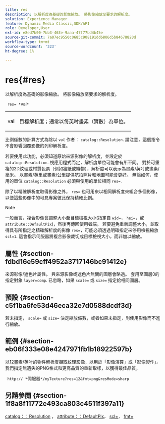 ```yaml
---
title: res
description: 以解析度為基礎的影像縮放。 將影像縮放至要求的解析度。
solution: Experience Manager
feature: Dynamic Media Classic,SDK/API
role: Developer,User
exl-id: e8ed7b00-7bb3-463e-9aaa-47f77bd4b45e
source-git-commit: 7a07ec9550c0685c908191dd6806d5b84678820d
workflow-type: tm+mt
source-wordcount: '323'
ht-degree: 1%

---
```


# res{#res}

以解析度為基礎的影像縮放。 將影像縮放至要求的解析度。

` res= *`val`*`

<table id="simpletable_E69F3709266749C4A165C90FF18FF5AA"> 
 <tr class="strow"> 
  <td class="stentry"> <p> <span class="varname"> val </span> </p> </td> 
  <td class="stentry"> <p>目標解析度；通常以每英吋畫素（實數）為單位。 </p> </td> 
 </tr> 
</table>

比例係數的計算方式為除以 *`val`* 作者： `catalog::Resolution`. 請注意，這個指令不會影響回覆影像的列印解析度。

若要使用此功能，必須知道原始來源影像的解析度，並設定於 `catalog::Resolution`. 視應用程式而定，解析度單位可能會有所不同。 對於可重複的2D紋理或材質色票（例如牆紙或織物），解析度可以表示為畫素/英吋或畫素/毫米。 以畫素/英里或畫素/公里提供航拍照片和地圖可能會更好。 無論如何，使用的單位 `catalog::Resolution` 必須與使用的單位相同 `res=`.

除了以精確解析度取得影像之外， `res=` 也可用來以相同解析度來組合多個影像，以便這些影像中的可見專案彼此保持精確比例。

>[!NOTE]
>
>一般而言，複合影像會調整大小至目標檢視大小(指定自 `wid=`， `hei=`，或 `attribute::DefaultPix`)，然後再傳回使用者端。 若要避免重新調整大小，並取得具有所指定之精確解析度的影像 `res=`，可能必須透過明確指定來停用檢視縮放 `scl=1`. 這會指示伺服器將複合影像裁切成目標檢視大小，而非加以縮放。

## 屬性 {#section-fdbd16e59cff4952a3717146bc91412e}

來源影像/遮色片屬性。 與來源影像或遮色片無關的圖層會略過。 套用至圖層0的指定對象 `layer=comp`. 已忽略，如果 `scale=` 或 `size=` 指定給相同圖層。

## 預設 {#section-c5f1ba6fe53d46eca32e7d0588dcdf3d}

若未指定， `scale=` 或 `size=` 決定縮放係數，或者如果未指定，則使用影像而不進行縮放。

## 範例 {#section-eb06f333e08e4247971fb1b18922597b}

以12畫素/英吋的物件解析度擷取紋理影像，以用於「影像演算」或「影像製作」。 我們指定無遺失的PNG格式和更高品質的重新取樣，以獲得最佳品質，

` http:// *`伺服器`*/myTexture?res=12&fmt=png&resMode=sharp`

## 另請參閱 {#section-1f8a8f11772e493ca803c4511f397a11}

[catalog：：Resolution](../../../../../is-api/image-catalog/image-serving-api-ref/c-image-catalog-reference/c-image-svg-data-reference/c-image-data-reference/r-resolution-cat.md#reference-de489f5f36b64bd0831749546f8728e1) ， [attribute：：DefaultPix](../../../../../is-api/image-catalog/image-serving-api-ref/c-image-catalog-reference/c-attributes-reference/r-defaultpix.md#reference-996b2c22b30f4fd9b970c84063306df1)， [scl=](../../../../../is-api/http-ref/image-serving-api-ref/c-http-protocol-reference/c-command-reference/r-scl.md#reference-b2a74e493d0d407e98fe350551ba3fcc)， [fmt=](../../../../../is-api/http-ref/image-serving-api-ref/c-http-protocol-reference/c-command-reference/r-is-http-fmt.md#reference-cdf10043423b45ba9fe15157fb3ae37a)
